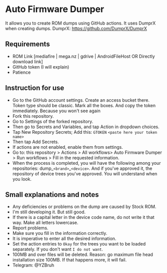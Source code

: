 # Auto Firmware Dumper
It allows you to create ROM dumps using GitHub actions. It uses DumprX when creating dumps.
DumprX: https://github.com/DumprX/DumprX

## Requirements
- ROM Link [mediafire | mega.nz | gdrive | AndroidFileHost OR Directly download link]
- GitHub token (I will explain)
- Patience

## Instruction for use
- Go to the GitHub account settings. Create an access bucket there. Token type should be classic. Mark all the boxes. And copy the token immediately. Because you won't see again
- Fork this repository.
- Go to Settings of the forked repository.
- Then go to Secrets and Variables, and tap Action in dropdown choices.
- Tap New Repository Secrets;
Add this:
`GTOKEN`
`<paste here your token name>`
- Then tap Add Secrets.
- If actions are not enabled, enable them from settings.
- Go to: this repository > Actions > All workflows> Auto Firmware Dumper > Run workflows > Fill in the requested information.
- When the process is completed, you will have the following among your repositories: dump_`<brand>`_`<device>`. And if you've approved it, the repository of device trees you've approved. You will understand when you look.

## Small explanations and notes
- Any deficiencies or problems on the dump are caused by Stock ROM.
- I'm still developing it. But still good.
- If there is a capital letter in the device code name, do not write it that way. Make all letters lowercase.
- Report problems.
- Make sure you fill in the information correctly.
- It is imperative to enter all the desired information.
- Set the action entries to `Okay` for the trees you want to be loaded separately. If you don't want `I do not want`.
- 100MB and over files will be deleted. Reason: go maximum file head installation size 100MB. If that happens more, it will fail.
- Telegram: @YZBruh

